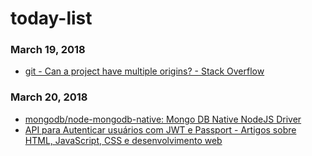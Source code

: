 # today-list
### March 19, 2018 
- [git - Can a project have multiple origins? - Stack Overflow](https://stackoverflow.com/questions/11690709/can-a-project-have-multiple-origins) 

### March 20, 2018 
- [mongodb/node-mongodb-native: Mongo DB Native NodeJS Driver](https://github.com/mongodb/node-mongodb-native) 
- [API para Autenticar usuários com JWT e Passport - Artigos sobre HTML, JavaScript, CSS e desenvolvimento web](https://tableless.com.br/autenticar-usuarios-com-jwt-e-passport/) 
